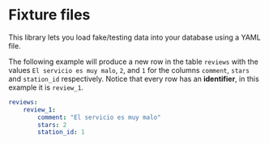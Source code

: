 # Fixture files

This library lets you load fake/testing data into your database using a YAML file. 

The following example will produce a new row in the table `reviews`
with the values `El servicio es muy malo`, `2`, and `1` for the columns `comment`,
`stars` and `station_id` respectively. Notice that every row has an **identifier**,
in this example it is `review_1`.

```yaml
reviews:
    review_1:
        comment: "El servicio es muy malo"
        stars: 2
        station_id: 1
```
